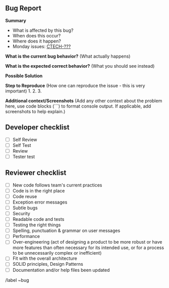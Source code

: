 ## Bug Report
**Summary**
* What is affected by this bug?
* When does this occur?
* Where does it happen?
* Monday issues: [CTECH-???](https://akabot.monday.com/)

**What is the current bug behavior?**
(What actually happens)

**What is the expected correct behavior?**
(What you should see instead)

**Possible Solution**

**Step to Reproduce**
(How one can reproduce the issue - this is very important)
1.
2.
3.

**Additional context/Screenshots**
(Add any other context about the problem here, use code blocks (```) to format console output. If applicable, add screenshots to help explain.)

## Developer checklist
* [ ]  Self Review
* [ ]  Self Test
* [ ]  Review
* [ ]  Tester test

## Reviewer checklist
* [ ]  New code follows team's current practices
* [ ]  Code is in the right place
* [ ]  Code reuse
* [ ]  Exception error messages
* [ ]  Subtle bugs
* [ ]  Security
* [ ]  Readable code and tests
* [ ]  Testing the right things
* [ ]  Spelling, punctuation & grammar on user messages
* [ ]  Performance
* [ ]  Over-engineering (act of designing a product to be more robust or have more features than often necessary for its intended use, or for a process to be unnecessarily complex or inefficient)
* [ ]  Fit with the overall architecture
* [ ]  SOLID principles, Design Patterns
* [ ]  Documentation and/or help files been updated

/label ~bug